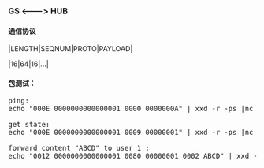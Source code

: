 ### GS <---> HUB 

#### 通信协议

|LENGTH|SEQNUM|PROTO|PAYLOAD|

|16|64|16|...|

#### 包测试：
<pre>
ping:
echo "000E 0000000000000001 0000 0000000A" | xxd -r -ps |nc 127.0.0.1 8890 -q 2|hexdump -C

get state:
echo "000E 0000000000000001 0009 00000001" | xxd -r -ps |nc 127.0.0.1 8889 -q 2|hexdump -C

forward content "ABCD" to user 1 :
echo "0012 0000000000000001 0080 00000001 0002 ABCD" | xxd -r -ps |nc 127.0.0.1 8889 -q 2|hexdump -C
</pre>
